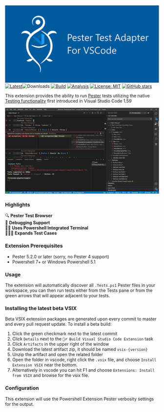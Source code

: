 ![Pester Test Adapter for Visual Studio Code](images/social-preview.png)
[![Latest](https://img.shields.io/github/v/release/pester/vscode-adapter?label=latest&sort=semver&style=flat-square)](https://github.com/pester/vscode-adapter/releases)![Downloads](https://img.shields.io/github/downloads/pester/vscode-adapter/latest/total?sort=semver&style=flat-square&label=downloads)
[![Build](https://img.shields.io/github/workflow/status/pester/vscode-adapter/%F0%9F%91%B7%E2%80%8D%E2%99%82%EF%B8%8F%20Build%20Visual%20Studio%20Code%20Extension)](https://github.com/pester/vscode-adapter/actions/workflows/ci.yml)
[![Analysis](https://img.shields.io/github/workflow/status/pester/vscode-adapter/%F0%9F%94%8E%20CodeQL/main?label=codeQL&style=flat-square)](https://github.com/pester/vscode-adapter/actions/workflows/codeql-analysis.yml)
[![License: MIT](https://img.shields.io/npm/l/tslog?logo=tslog&style=flat-square)](https://tldrlegal.com/license/mit-license)
[![GitHub stars](https://img.shields.io/github/stars/pester/vscode-adapter?style=social)](https://github.com/pester/vscode-adapter)

This extension provides the ability to run [Pester](https://pester.dev/) tests utilizing the native
[Testing functionality](https://code.visualstudio.com/updates/v1_59#_testing-apis) first introduced in Visual Studio Code 1.59

![Example](images/2021-08-07-08-06-26.png)

### Highlights
🔍 **Pester Test Browser** <br>
🐞 **Debugging Support** <br>
👩‍💻 **Uses Powershell Integrated Terminal** <br>
👨‍👧‍👦 **Expands Test Cases** <br>

### Extension Prerequisites
- Pester 5.2.0 or later (sorry, no Pester 4 support)
- Powershell 7+ or Windows Powershell 5.1

### Usage
The extension will automatically discover all `.Tests.ps1` Pester files in your workspace, you can then run tests either
from the Tests pane or from the green arrows that will appear adjacent to your tests.

### Installing the latest beta VSIX
Beta VSIX extension packages are generated upon every commit to master and every pull request update. To install a beta build:
1. Click the green checkmark next to the latest commit
1. Click `Details` next to the `👷‍♂️ Build Visual Studio Code Extension` task
1. Click `Artifacts` in the upper right of the window
1. Download the latest artifact zip, it should be named `vsix-{version}`
1. Unzip the artifact and open the related folder
1. Open the folder in vscode, right click the `.vsix` file, and choose `Install Extension VSIX` near the bottom.
1. Alternatively in vscode you can hit F1 and choose `Extensions: Install from VSIX` and browse for the vsix file.

### Configuration
This extension will use the Powershell Extension Pester verbosity settings for the output.